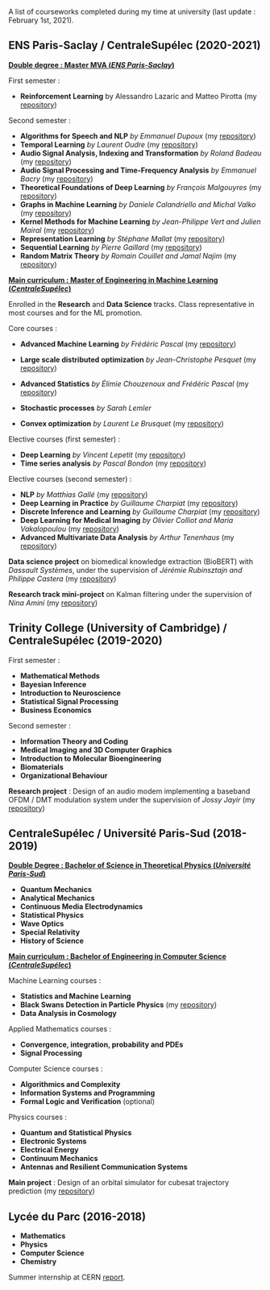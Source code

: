 A list of courseworks completed during my time at university (last update : February 1st, 2021).

## ENS Paris-Saclay / CentraleSupélec (2020-2021) 

<ins>**Double degree : Master MVA (*ENS Paris-Saclay*)**</ins>

First semester :
* **Reinforcement Learning** by Alessandro Lazaric and Matteo Pirotta (my [repository](https://github.com/hugoby42/MVA_RL))

Second semester :
* **Algorithms for Speech and NLP** *by Emmanuel Dupoux* (my [repository](https://github.com/hugoby42/MVA_NLP))
* **Temporal Learning** *by Laurent Oudre* (my [repository](https://github.com/hugoby42/MVA_time_series))
* **Audio Signal Analysis, Indexing and Transformation** *by Roland Badeau* (my [repository](https://github.com/hugoby42/MVA_audio_signal_analysis))
* **Audio Signal Processing and Time-Frequency Analysis** *by Emmanuel Bacry* (my [repository](https://github.com/hugoby42/MVA_audio_signal_processing))
* **Theoretical Foundations of Deep Learning** *by François Malgouyres* (my [repository](https://github.com/hugoby42/MVA_DL_theory))
* **Graphs in Machine Learning** *by Daniele Calandriello and Michal Valko* (my [repository](https://github.com/hugoby42/MVA_graphs_in_ML))
* **Kernel Methods for Machine Learning** *by Jean-Philippe Vert and Julien Mairal* (my [repository](https://github.com/hugoby42/MVA_kernel))
* **Representation Learning** *by Stéphane Mallat* (my [repository](https://github.com/hugoby42/MVA_representation_learning))
* **Sequential Learning** *by Pierre Gaillard* (my [repository](https://github.com/hugoby42/MVA_sequential_learning))
* **Random Matrix Theory** *by Romain Couillet and Jamal Najim* (my [repository](https://github.com/hugoby42/MVA_random_matrix))


<ins>**Main curriculum : Master of Engineering in Machine Learning (*CentraleSupélec*)**</ins>

Enrolled in the **Research** and **Data Science** tracks. Class representative in most courses and for the ML promotion.

Core courses :
* **Advanced Machine Learning** *by Frédéric Pascal* (my [repository](https://github.com/hugoby42/CS_DL))
* **Large scale distributed optimization** *by Jean-Christophe Pesquet* (my [repository](https://github.com/hugoby42/CS_large_scale_optim))
* **Advanced Statistics** *by Élimie Chouzenoux and Frédéric Pascal* (my [repository](https://github.com/hugoby42/CS_statistics))

* **Stochastic processes** *by Sarah Lemler*
* **Convex optimization** *by Laurent Le Brusquet* (my [repository](https://github.com/hugoby42/CS_optim))

Elective courses (first semester) :
* **Deep Learning** *by Vincent Lepetit* (my [repository](https://github.com/hugoby42/CS_DL))
* **Time series analysis** *by Pascal Bondon* (my [repository](https://github.com/hugoby42/CS_time_series))

Elective courses (second semester) :
* **NLP** *by Matthias Gallé* (my [repository](https://github.com/hugoby42/CS_NLP))
* **Deep Learning in Practice** *by Guillaume Charpiat* (my [repository](https://github.com/hugoby42/CS_DL_in_practice))
* **Discrete Inference and Learning** *by Guillaume Charpiat* (my [repository](https://github.com/hugoby42/CS_GRM))
* **Deep Learning for Medical Imaging** *by Olivier Colliot and Maria Vakalopoulou* (my [repository](https://github.com/hugoby42/CS_DLMI))
* **Advanced Multivariate Data Analysis** *by Arthur Tenenhaus* (my [repository](https://github.com/hugoby42/CS_AMDA))

**Data science project** on biomedical knowledge extraction (BioBERT) with *Dassault Systèmes*, under the supervision of *Jérémie Rubinsztajn and Philippe Castera* (my [repository](https://github.com/hugoby42/CS_biomedical_knowledge_extraction))

**Research track mini-project** on Kalman filtering under the supervision of *Nina Amini* (my [repository](https://github.com/hugoby42/CS_kalman_filtering))

## Trinity College (University of Cambridge) / CentraleSupélec (2019-2020) 
First semester :
* **Mathematical Methods**
* **Bayesian Inference**
* **Introduction to Neuroscience**
* **Statistical Signal Processing**  
* **Business Economics**  

Second semester :
* **Information Theory and Coding**  
* **Medical Imaging and 3D Computer Graphics**  
* **Introduction to Molecular Bioengineering**  
* **Biomaterials**  
* **Organizational Behaviour**  

**Research project** : Design of an audio modem implementing a baseband OFDM / DMT modulation system under the supervision of *Jossy Jayir* (my [repository](https://github.com/hugoby42/CAM_OFDM))

## CentraleSupélec / Université Paris-Sud (2018-2019) 

<ins>**Double Degree : Bachelor of Science in Theoretical Physics (*Université Paris-Sud*)**</ins>

* **Quantum Mechanics**
* **Analytical Mechanics**
* **Continuous Media Electrodynamics**
* **Statistical Physics**
* **Wave Optics**
* **Special Relativity**
* **History of Science**

<ins>**Main curriculum : Bachelor of Engineering in Computer Science (*CentraleSupélec*)**</ins>

Machine Learning courses :
* **Statistics and Machine Learning**
* **Black Swans Detection in Particle Physics** (my [repository](https://github.com/hugoby42/CS_black_swans_particle_physics))
* **Data Analysis in Cosmology**

Applied Mathematics courses :
* **Convergence, integration, probability and PDEs**
* **Signal Processing**

Computer Science courses :
* **Algorithmics and Complexity**
* **Information Systems and Programming**
* **Formal Logic and Verification** (optional)

Physics courses :
* **Quantum and Statistical Physics**
* **Electronic Systems**
* **Electrical Energy**
* **Continuum Mechanics**
* **Antennas and Resilient Communication Systems** 

**Main project** : Design of an orbital simulator for cubesat trajectory prediction (my [repository](https://github.com/hugoby42/CS_cubesat_orbital_simulator))

## Lycée du Parc (2016-2018) 

* **Mathematics**
* **Physics**
* **Computer Science**
* **Chemistry**

Summer internship at CERN [report](https://github.com/hugoby42/CERN_OUTREACH_REPORT).
